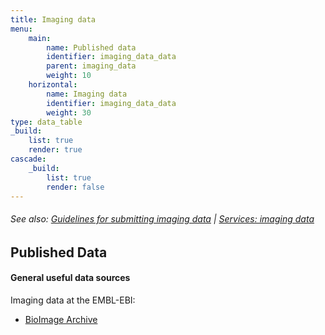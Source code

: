 ```yaml
---
title: Imaging data
menu:
    main:
        name: Published data
        identifier: imaging_data_data
        parent: imaging_data
        weight: 10
    horizontal:
        name: Imaging data
        identifier: imaging_data_data
        weight: 30
type: data_table
_build:
    list: true
    render: true
cascade:
    _build:
        list: true
        render: false  
---
```


###### See also: [Guidelines for submitting imaging data](../guidelines) | [Services: imaging data](../services)

## Published Data

#### General useful data sources

Imaging data at the EMBL-EBI:

* [BioImage Archive](https://www.ebi.ac.uk/bioimage-archive/)
